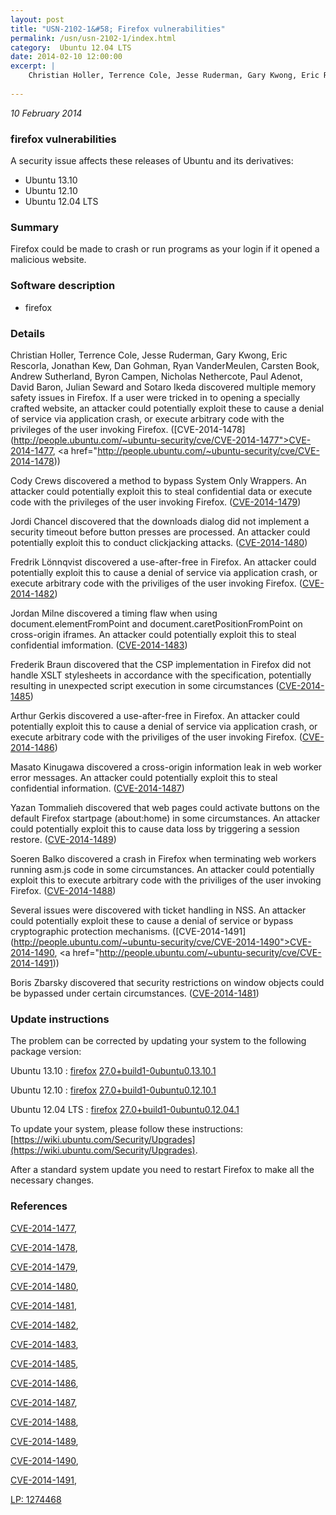 ```yaml
---
layout: post
title: "USN-2102-1&#58; Firefox vulnerabilities"
permalink: /usn/usn-2102-1/index.html
category:  Ubuntu 12.04 LTS
date: 2014-02-10 12:00:00
excerpt: |
    Christian Holler, Terrence Cole, Jesse Ruderman, Gary Kwong, Eric Rescorla, Jonathan Kew, Dan Gohman, Ryan VanderMeulen, Carsten Book, Andrew Sutherland, Byron Campen, Nicholas Nethercote, Paul Adenot, David Baron, Julian Seward and Sotaro Ikeda discovered multiple memory safety issues in Firefox. If a user were tricked in to opening a specially crafted website, an attacker could potentially exploit these to cause a denial of service via application crash, or execute arbitrary code with the privileges of the user invoking Firefox. ([CVE-2014-1478](http://people.ubuntu.com/~ubuntu-security/cve/CVE-2014-1477">CVE-2014-1477</a>, <a href="http://people.ubuntu.com/~ubuntu-security/cve/CVE-2014-1478))
    
--- 
```

 
 

*10 February 2014*

### firefox vulnerabilities

A security issue affects these releases of Ubuntu and its derivatives:

* Ubuntu 13.10
* Ubuntu 12.10
* Ubuntu 12.04 LTS

### Summary

Firefox could be made to crash or run programs as your login if it opened a malicious website.

### Software description

* firefox 

### Details

Christian Holler, Terrence Cole, Jesse Ruderman, Gary Kwong, Eric Rescorla, Jonathan Kew, Dan Gohman, Ryan VanderMeulen, Carsten Book, Andrew Sutherland, Byron Campen, Nicholas Nethercote, Paul Adenot, David Baron, Julian Seward and Sotaro Ikeda discovered multiple memory safety issues in Firefox. If a user were tricked in to opening a specially crafted website, an attacker could potentially exploit these to cause a denial of service via application crash, or execute arbitrary code with the privileges of the user invoking Firefox. ([CVE-2014-1478](http://people.ubuntu.com/~ubuntu-security/cve/CVE-2014-1477">CVE-2014-1477</a>, <a href="http://people.ubuntu.com/~ubuntu-security/cve/CVE-2014-1478))

Cody Crews discovered a method to bypass System Only Wrappers. An attacker could potentially exploit this to steal confidential data or execute code with the privileges of the user invoking Firefox. ([CVE-2014-1479](http://people.ubuntu.com/~ubuntu-security/cve/CVE-2014-1479))

Jordi Chancel discovered that the downloads dialog did not implement a security timeout before button presses are processed. An attacker could potentially exploit this to conduct clickjacking attacks. ([CVE-2014-1480](http://people.ubuntu.com/~ubuntu-security/cve/CVE-2014-1480))

Fredrik Lönnqvist discovered a use-after-free in Firefox. An attacker could potentially exploit this to cause a denial of service via application crash, or execute arbitrary code with the priviliges of the user invoking Firefox. ([CVE-2014-1482](http://people.ubuntu.com/~ubuntu-security/cve/CVE-2014-1482))

Jordan Milne discovered a timing flaw when using document.elementFromPoint and document.caretPositionFromPoint on cross-origin iframes. An attacker could potentially exploit this to steal confidential imformation. ([CVE-2014-1483](http://people.ubuntu.com/~ubuntu-security/cve/CVE-2014-1483))

Frederik Braun discovered that the CSP implementation in Firefox did not handle XSLT stylesheets in accordance with the specification, potentially resulting in unexpected script execution in some circumstances ([CVE-2014-1485](http://people.ubuntu.com/~ubuntu-security/cve/CVE-2014-1485))

Arthur Gerkis discovered a use-after-free in Firefox. An attacker could potentially exploit this to cause a denial of service via application crash, or execute arbitrary code with the priviliges of the user invoking Firefox. ([CVE-2014-1486](http://people.ubuntu.com/~ubuntu-security/cve/CVE-2014-1486))

Masato Kinugawa discovered a cross-origin information leak in web worker error messages. An attacker could potentially exploit this to steal confidential information. ([CVE-2014-1487](http://people.ubuntu.com/~ubuntu-security/cve/CVE-2014-1487))

Yazan Tommalieh discovered that web pages could activate buttons on the default Firefox startpage (about:home) in some circumstances. An attacker could potentially exploit this to cause data loss by triggering a session restore. ([CVE-2014-1489](http://people.ubuntu.com/~ubuntu-security/cve/CVE-2014-1489))

Soeren Balko discovered a crash in Firefox when terminating web workers running asm.js code in some circumstances. An attacker could potentially exploit this to execute arbitrary code with the priviliges of the user invoking Firefox. ([CVE-2014-1488](http://people.ubuntu.com/~ubuntu-security/cve/CVE-2014-1488))

Several issues were discovered with ticket handling in NSS. An attacker could potentially exploit these to cause a denial of service or bypass cryptographic protection mechanisms. ([CVE-2014-1491](http://people.ubuntu.com/~ubuntu-security/cve/CVE-2014-1490">CVE-2014-1490</a>, <a href="http://people.ubuntu.com/~ubuntu-security/cve/CVE-2014-1491))

Boris Zbarsky discovered that security restrictions on window objects could be bypassed under certain circumstances. ([CVE-2014-1481](http://people.ubuntu.com/~ubuntu-security/cve/CVE-2014-1481)) 

### Update instructions

The problem can be corrected by updating your system to the following package version:

Ubuntu 13.10
 : [firefox](https://launchpad.net/ubuntu/+source/firefox) <span> [27.0+build1-0ubuntu0.13.10.1](https://launchpad.net/ubuntu/+source/firefox/27.0+build1-0ubuntu0.13.10.1) </span> 

Ubuntu 12.10
 : [firefox](https://launchpad.net/ubuntu/+source/firefox) <span> [27.0+build1-0ubuntu0.12.10.1](https://launchpad.net/ubuntu/+source/firefox/27.0+build1-0ubuntu0.12.10.1) </span> 

Ubuntu 12.04 LTS
 : [firefox](https://launchpad.net/ubuntu/+source/firefox) <span> [27.0+build1-0ubuntu0.12.04.1](https://launchpad.net/ubuntu/+source/firefox/27.0+build1-0ubuntu0.12.04.1) </span> 

To update your system, please follow these instructions: [https://wiki.ubuntu.com/Security/Upgrades](https://wiki.ubuntu.com/Security/Upgrades).

After a standard system update you need to restart Firefox to make all the necessary changes. 

### References

 
 [CVE-2014-1477](http://people.ubuntu.com/~ubuntu-security/cve/CVE-2014-1477), 

 [CVE-2014-1478](http://people.ubuntu.com/~ubuntu-security/cve/CVE-2014-1478), 

 [CVE-2014-1479](http://people.ubuntu.com/~ubuntu-security/cve/CVE-2014-1479), 

 [CVE-2014-1480](http://people.ubuntu.com/~ubuntu-security/cve/CVE-2014-1480), 

 [CVE-2014-1481](http://people.ubuntu.com/~ubuntu-security/cve/CVE-2014-1481), 

 [CVE-2014-1482](http://people.ubuntu.com/~ubuntu-security/cve/CVE-2014-1482), 

 [CVE-2014-1483](http://people.ubuntu.com/~ubuntu-security/cve/CVE-2014-1483), 

 [CVE-2014-1485](http://people.ubuntu.com/~ubuntu-security/cve/CVE-2014-1485), 

 [CVE-2014-1486](http://people.ubuntu.com/~ubuntu-security/cve/CVE-2014-1486), 

 [CVE-2014-1487](http://people.ubuntu.com/~ubuntu-security/cve/CVE-2014-1487), 

 [CVE-2014-1488](http://people.ubuntu.com/~ubuntu-security/cve/CVE-2014-1488), 

 [CVE-2014-1489](http://people.ubuntu.com/~ubuntu-security/cve/CVE-2014-1489), 

 [CVE-2014-1490](http://people.ubuntu.com/~ubuntu-security/cve/CVE-2014-1490), 

 [CVE-2014-1491](http://people.ubuntu.com/~ubuntu-security/cve/CVE-2014-1491), 

 [LP: 1274468](https://launchpad.net/bugs/1274468)
 

